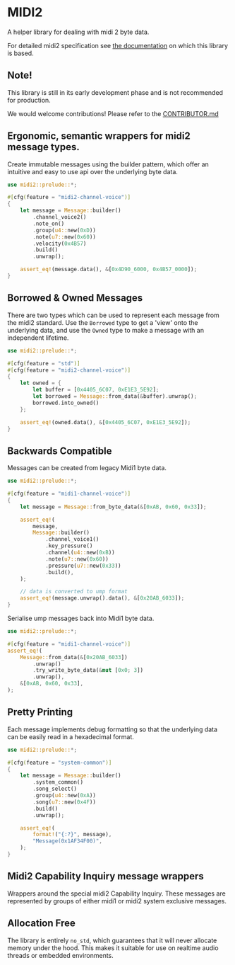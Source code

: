 # MIDI2

A helper library for dealing with midi 2 byte data.

For detailed midi2 specification see [the documentation](https://midi.org/)
on which this library is based.

## **Note!**

This library is still in its early development phase and is not
recommended for production.

We would welcome contributions! 
Please refer to the [CONTRIBUTOR.md](CONTRIBUTOR.md)

## Ergonomic, semantic wrappers for midi2 message types.

Create immutable messages using the builder pattern, 
which offer an intuitive and easy to use api over the
underlying byte data.

```rust
use midi2::prelude::*;

#[cfg(feature = "midi2-channel-voice")]
{
    let message = Message::builder()
        .channel_voice2()
        .note_on()
        .group(u4::new(0xD))
        .note(u7::new(0x60))
        .velocity(0x4B57)
        .build()
        .unwrap();

    assert_eq!(message.data(), &[0x4D90_6000, 0x4B57_0000]);
}
```

## Borrowed & Owned Messages

There are two types which can be used to represent each message from the midi2 standard.
Use the `Borrowed` type to get a 'view' onto the underlying data,
and use the `Owned` type to make a message with an independent lifetime.

```rust
use midi2::prelude::*;

#[cfg(feature = "std")]
#[cfg(feature = "midi2-channel-voice")]
{
    let owned = {
        let buffer = [0x4405_6C07, 0xE1E3_5E92];
        let borrowed = Message::from_data(&buffer).unwrap();
        borrowed.into_owned()
    };

    assert_eq!(owned.data(), &[0x4405_6C07, 0xE1E3_5E92]);
}
```

## Backwards Compatible

Messages can be created from legacy Midi1 byte data.

```rust
use midi2::prelude::*;

#[cfg(feature = "midi1-channel-voice")]
{
    let message = Message::from_byte_data(&[0xAB, 0x60, 0x33]);

    assert_eq!(
        message,
        Message::builder()
            .channel_voice1()
            .key_pressure()
            .channel(u4::new(0xB))
            .note(u7::new(0x60))
            .pressure(u7::new(0x33))
            .build(),
    );

    // data is converted to ump format
    assert_eq!(message.unwrap().data(), &[0x20AB_6033]);
}
```

Serialise ump messages back into Midi1 byte data.

```rust
use midi2::prelude::*;

#[cfg(feature = "midi1-channel-voice")]
assert_eq!(
    Message::from_data(&[0x20AB_6033])
        .unwrap()
        .try_write_byte_data(&mut [0x0; 3])
        .unwrap(),
    &[0xAB, 0x60, 0x33],
);
```

## Pretty Printing

Each message implements debug formatting so that the underlying 
data can be easily read in a hexadecimal format.

```rust
use midi2::prelude::*;

#[cfg(feature = "system-common")]
{
    let message = Message::builder()
        .system_common()
        .song_select()
        .group(u4::new(0xA))
        .song(u7::new(0x4F))
        .build()
        .unwrap();

    assert_eq!(
        format!("{:?}", message),
        "Message(0x1AF34F00)",
    );
}
```

## Midi2 Capability Inquiry message wrappers
Wrappers around the special midi2 Capability Inquiry.
These messages are represented by groups of either midi1 or midi2 
system exclusive messages.

## Allocation Free
The library is entirely `no_std`, which guarantees that 
it will never allocate memory under the hood.
This makes it suitable for use on realtime audio threads
or embedded environments.
